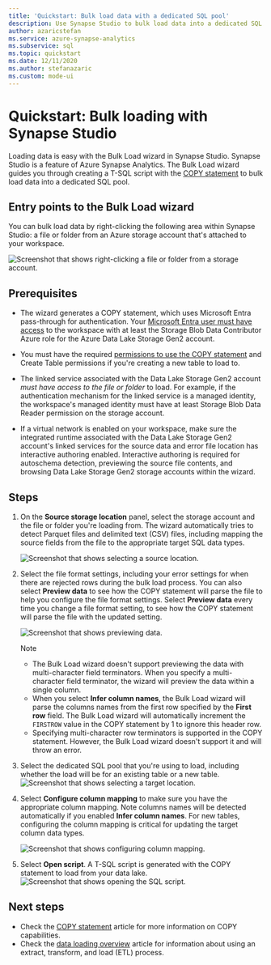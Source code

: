 ```yaml
---
title: 'Quickstart: Bulk load data with a dedicated SQL pool'
description: Use Synapse Studio to bulk load data into a dedicated SQL pool in Azure Synapse Analytics.
author: azaricstefan
ms.service: azure-synapse-analytics
ms.subservice: sql
ms.topic: quickstart
ms.date: 12/11/2020
ms.author: stefanazaric
ms.custom: mode-ui
---
```


# Quickstart: Bulk loading with Synapse Studio

Loading data is easy with the Bulk Load wizard in Synapse Studio. Synapse Studio is a feature of Azure Synapse Analytics. The Bulk Load wizard guides you through creating a T-SQL script with the [COPY statement](/sql/t-sql/statements/copy-into-transact-sql?view=azure-sqldw-latest&preserve-view=true) to bulk load data into a dedicated SQL pool. 

## Entry points to the Bulk Load wizard

You can bulk load data by right-clicking the following area within Synapse Studio: a file or folder from an Azure storage account that's attached to your workspace.

![Screenshot that shows right-clicking a file or folder from a storage account.](./sql/media/bulk-load/bulk-load-entry-point-0.png)

## Prerequisites

- The wizard generates a COPY statement, which uses Microsoft Entra pass-through for authentication. Your [Microsoft Entra user must have access](./sql-data-warehouse/quickstart-bulk-load-copy-tsql-examples.md#d-azure-active-directory-authentication) to the workspace with at least the Storage Blob Data Contributor Azure role for the Azure Data Lake Storage Gen2 account. 

- You must have the required [permissions to use the COPY statement](/sql/t-sql/statements/copy-into-transact-sql?view=azure-sqldw-latest&preserve-view=true#permissions) and Create Table permissions if you're creating a new table to load to.

- The linked service associated with the Data Lake Storage Gen2 account *must have access to the file or folder* to load. For example, if the authentication mechanism for the linked service is a managed identity, the workspace's managed identity must have at least Storage Blob Data Reader permission on the storage account.

- If a virtual network is enabled on your workspace, make sure the integrated runtime associated with the Data Lake Storage Gen2 account's linked services for the source data and error file location has interactive authoring enabled. Interactive authoring is required for autoschema detection, previewing the source file contents, and browsing Data Lake Storage Gen2 storage accounts within the wizard.

## Steps

1. On the **Source storage location** panel, select the storage account and the file or folder you're loading from. The wizard automatically tries to detect Parquet files and delimited text (CSV) files, including mapping the source fields from the file to the appropriate target SQL data types. 

   ![Screenshot that shows selecting a source location.](./sql/media/bulk-load/bulk-load-source-location.png)

2. Select the file format settings, including your error settings for when there are rejected rows during the bulk load process. You can also select **Preview data** to see how the COPY statement will parse the file to help you configure the file format settings. Select **Preview data** every time you change a file format setting, to see how the COPY statement will parse the file with the updated setting.

   ![Screenshot that shows previewing data.](./sql/media/bulk-load/bulk-load-file-format-settings-preview-data.png) 

   > [!NOTE]  
   >
   > - The Bulk Load wizard doesn't support previewing the data with multi-character field terminators. When you specify a multi-character field terminator, the wizard will preview the data within a single column. 
   > - When you select **Infer column names**, the Bulk Load wizard will parse the columns names from the first row specified by the **First row** field. The Bulk Load wizard will automatically increment the `FIRSTROW` value in the COPY statement by 1 to ignore this header row. 
   > - Specifying multi-character row terminators is supported in the COPY statement. However, the Bulk Load wizard doesn't support it and will throw an error.

3. Select the dedicated SQL pool that you're using to load, including whether the load will be for an existing table or a new table.
   ![Screenshot that shows selecting a target location.](./sql/media/bulk-load/bulk-load-target-location.png)
4. Select **Configure column mapping** to make sure you have the appropriate column mapping. Note columns names will be detected automatically if you enabled **Infer column names**. For new tables, configuring the column mapping is critical for updating the target column data types.

   ![Screenshot that shows configuring column mapping.](./sql/media/bulk-load/bulk-load-target-location-column-mapping.png)
5. Select **Open script**. A T-SQL script is generated with the COPY statement to load from your data lake.
   ![Screenshot that shows opening the SQL script.](./sql/media/bulk-load/bulk-load-target-final-script.png)

## Next steps

- Check the [COPY statement](/sql/t-sql/statements/copy-into-transact-sql?view=azure-sqldw-latest&preserve-view=true#syntax) article for more information on COPY capabilities.
- Check the [data loading overview](./sql-data-warehouse/design-elt-data-loading.md#what-is-elt) article for information about using an extract, transform, and load (ETL) process.
